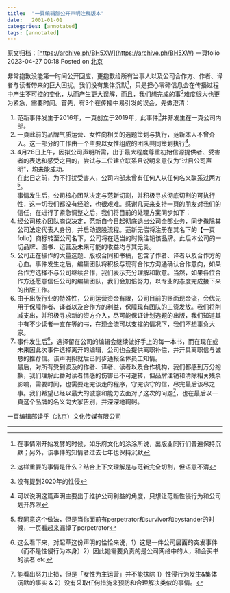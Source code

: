 ```yaml
---
title:  "一頁编辑部公开声明注释版本"
date:   2001-01-01 
categories: [annotated]
tags: [annotated]
---
```

原文归档：[https://archive.ph/BH5XW](https://archive.ph/BH5XW)
一頁folio 2023-04-27 00:18 Posted on 北京  

非常抱歉没能第一时间公开回应，更抱歉给所有当事人以及公司合作方、作者、译者与读者带来的巨大困扰。我们没有集体沉默[^1]，只是担心零碎信息会在传播过程中产生不可控的变化，从而产生更大误解，而且，我们想完成的事[^2]难度很大也更为紧急，需要时间。首先，有3个在传播中易引发的误会，先做澄清：  

1. 范新事件发生于2016年，一頁创立于2019年，此事件[^3]并非发生在一頁公司内部。  
2. 一頁此前的品牌气质运营、女性向相关的选题策划与执行，范新本人不曾介入。这一部分的工作由一个主要以女性组成的团队共同策划执行[^4]。  
3. 4月26日上午，因拟公司声明所需，出于最大程度尊重初始信源提供者、受害者的表达和感受之目的，尝试与二位建立联系且说明来意仅为“过目公司声明”，均未能成功。  
在此日之前，为不打扰受害人，公司内部未曾有任何人以任何名义联系过两方[^5]。  
事情发生后，公司核心团队决定与范新切割，并积极寻求彻底切割的可执行性，这一切我们都没有经验，也很艰难。感谢几天来支持一頁的朋友对我们的信任，在进行了紧急调整之后，我们将目前的处理方案同步如下：
1. 经公司核心团队商议决定，范新自今日起彻底退出公司全部业务，同步撤除其公司法定代表人身份，并启动退股流程。范新无偿将注册在其名下的【一頁folio】商标转至公司名下，公司将在适当的时候注销该品牌。此后本公司的一切品牌、图书、运营及未来可能的收益均与其无关。  
2. 公司正在操作的大量选题、版权合同和书稿，包含了作者、译者以及合作方的心血。事件发生之后，编辑团队将积极与现有合作方沟通确认合作意向，如果合作方选择不与公司继续合作，我们表示充分理解和歉意。当然，如果各位合作方还愿意信任公司的编辑团队，我们会加倍努力，以专业的态度完成接下来的出版工作。  
3. 由于出版行业的特殊性，公司运营资金有限，公司目前的账面现金流，会优先用于保障作者、译者以及合作方的利益，保障现有团队的工资发放。我们将削减支出，并积极寻求新的资方介入，尽可能保证计划选题的出版，我们知道其中有不少读者一直在等的书，在现金流可以支撑的情况下，我们不想辜负大家。  
4. 事件发生后[^6]，选择留在公司的编辑会继续做好手上的每一本书，而在现在或未来因此次事件选择离开的编辑，公司也会提供离职补偿，并开具离职信与诚恳的推荐信。该声明拟就后已同步通报全体员工知情。  
最后，对所有受到波及的作者、译者、读者以及合作机构，我们都感到万分抱歉，我们理解此番对读者情感的伤害已不可逆转，但品牌注销和清除相关残余影响，需要时间，也需要走完该走的程序，守完该守的信，尽完最后该尽之事。我们希望已经以最大的诚意和能力去面对了这次的问题[^7]，也在最后以一頁这个品牌的名义向大家告别，并深深地鞠躬。  

一頁编辑部读乎（北京）文化传媒有限公司

---

[^1]: 在事情刚开始发酵的时候，如乐府文化的涂涂所说，出版业同行们普遍保持沉默；另外，该事件的知情者过去七年也保持沉默

[^2]: 这样重要的事情是什么？结合上下文理解是与范新完全切割，但语意不清

[^3]: 没有提到2020年的性侵

[^4]: 可以说明这篇声明主要出于维护公司利益的角度，只想让范新性侵行为和公司划开界限

[^5]: 我同意这个做法，但是当你面前有perpetrator和survivor和bystander的时候，一页看起来漏掉了perpetrator

[^6]: 这么看下来，对起草这份声明的恰恰来说，1）这是一件公司层面的突发事件（而不是性侵行为本身）2）因此她需要负责的是公司网络中的人，和会买书的读者 etc

[^7]: 能看出努力止损，但是「女性为主运营」并不能抹除 1）性侵行为发生&集体沉默的事实 & 2）没有采取任何措施来预防和合理解决类似的事情。

